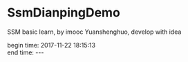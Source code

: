 # SsmDianpingDemo
SSM basic learn, by imooc Yuanshenghuo, develop with idea

begin time: 2017-11-22 18:15:13  
end time: ---
